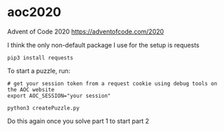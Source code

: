 # aoc2020
Advent of Code 2020 https://adventofcode.com/2020

I think the only non-default package I use for the setup is requests
```
pip3 install requests
```

To start a puzzle, run:
```
# get your session token from a request cookie using debug tools on the AOC website
export AOC_SESSION="your session"

python3 createPuzzle.py
```
Do this again once you solve part 1 to start part 2
